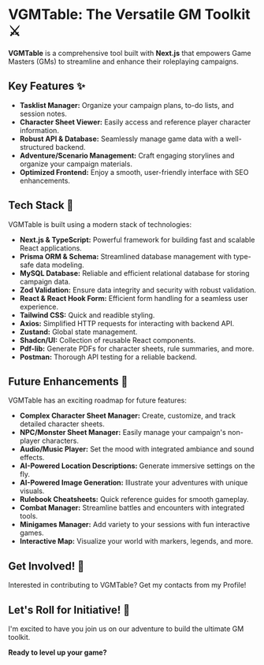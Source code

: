 # VGMTable: The Versatile GM Toolkit ⚔️

**VGMTable** is a comprehensive tool built with **Next.js** that empowers Game Masters (GMs) to streamline and enhance their roleplaying campaigns.

## Key Features ✨

* **Tasklist Manager:** Organize your campaign plans, to-do lists, and session notes.
* **Character Sheet Viewer:** Easily access and reference player character information.
* **Robust API & Database:** Seamlessly manage game data with a well-structured backend.
* **Adventure/Scenario Management:** Craft engaging storylines and organize your campaign materials.
* **Optimized Frontend:** Enjoy a smooth, user-friendly interface with SEO enhancements.

## Tech Stack 🚀

VGMTable is built using a modern stack of technologies:

* **Next.js & TypeScript:** Powerful framework for building fast and scalable React applications.
* **Prisma ORM & Schema:** Streamlined database management with type-safe data modeling.
* **MySQL Database:** Reliable and efficient relational database for storing campaign data.
* **Zod Validation:** Ensure data integrity and security with robust validation.
* **React & React Hook Form:** Efficient form handling for a seamless user experience.
* **Tailwind CSS:** Quick and readible styling.
* **Axios:** Simplified HTTP requests for interacting with  backend API.
* **Zustand:** Global state management.
* **Shadcn/UI:** Collection of reusable React components.
* **Pdf-lib:** Generate PDFs for character sheets, rule summaries, and more.
* **Postman:** Thorough API testing for a reliable backend.

## Future Enhancements 🔮

VGMTable has an exciting roadmap for future features:

* **Complex Character Sheet Manager:** Create, customize, and track detailed character sheets.
* **NPC/Monster Sheet Manager:** Easily manage your campaign's non-player characters.
* **Audio/Music Player:** Set the mood with integrated ambiance and sound effects.
* **AI-Powered Location Descriptions:** Generate immersive settings on the fly.
* **AI-Powered Image Generation:**  Illustrate your adventures with unique visuals.
* **Rulebook Cheatsheets:** Quick reference guides for smooth gameplay.
* **Combat Manager:** Streamline battles and encounters with integrated tools.
* **Minigames Manager:** Add variety to your sessions with fun interactive games.
* **Interactive Map:** Visualize your world with markers, legends, and more.

## Get Involved! 🙌

Interested in contributing to VGMTable? Get my contacts from my Profile!

## Let's Roll for Initiative! 🎲

I'm excited to have you join us on our adventure to build the ultimate GM toolkit.

**Ready to level up your game?**
